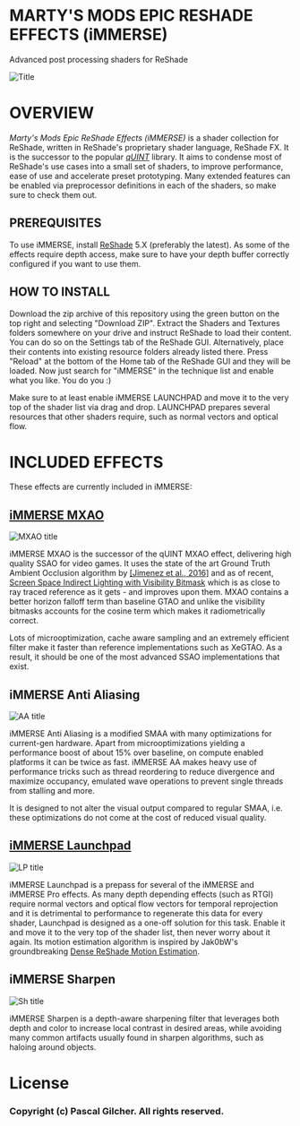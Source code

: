 
# MARTY'S MODS EPIC RESHADE EFFECTS (iMMERSE)

Advanced post processing shaders for ReShade

![Title]([https://abload.de/img/mxao_titleimgomfqw.jpg](https://www.martysmods.com/media/MXAO_titleimg.jpg))

# OVERVIEW

*Marty's Mods Epic ReShade Effects (iMMERSE)* is a shader collection for ReShade, written in ReShade's proprietary shader language, ReShade FX. It is the successor to the popular *[qUINT](https://github.com/martymcmodding/qUINT)* library. It aims to condense most of ReShade's use cases into a small set of shaders, to improve performance, ease of use and accelerate preset prototyping. Many extended features can be enabled via preprocessor definitions in each of the shaders, so make sure to check them out.

## PREREQUISITES

To use iMMERSE, install [ReShade](https://reshade.me) 5.X (preferably the latest). As some of the effects require depth access, make sure to have your depth buffer correctly configured if you want to use them.

## HOW TO INSTALL

Download the zip archive of this repository using the green button on the top right and selecting "Download ZIP". Extract the Shaders and Textures folders somewhere on your drive and instruct ReShade to load their content. You can do so on the Settings tab of the ReShade GUI. Alternatively, place their contents into existing resource folders already listed there. Press "Reload" at the bottom of the Home tab of the ReShade GUI and they will be loaded. Now just search for "iMMERSE" in the technique list and enable what you like. You do you :)

Make sure to at least enable iMMERSE LAUNCHPAD and move it to the very top of the shader list via drag and drop. LAUNCHPAD prepares several resources that other shaders require, such as normal vectors and optical flow.

# INCLUDED EFFECTS

These effects are currently included in iMMERSE:

## [iMMERSE MXAO](https://www.martysmods.com/mxao/)
![MXAO title](https://www.martysmods.com/media/MXAO.webp)

iMMERSE MXAO is the successor of the qUINT MXAO effect, delivering high quality SSAO for video games. It uses the state of the art Ground Truth Ambient Occlusion algorithm by [\[Jimenez et al., 2016\]](https://www.activision.com/cdn/research/Practical_Real_Time_Strategies_for_Accurate_Indirect_Occlusion_NEW%20VERSION_COLOR.pdf) and as of recent, [Screen Space Indirect Lighting with Visibility Bitmask](https://www.researchgate.net/publication/365320847_Screen_space_indirect_lighting_with_visibility_bitmask) which is as close to ray traced reference as it gets - and improves upon them. MXAO contains a better horizon falloff term than baseline GTAO and unlike the visibility bitmasks accounts for the cosine term which makes it radiometrically correct. 

Lots of microoptimization, cache aware sampling and an extremely efficient filter make it faster than reference implementations such as XeGTAO. As a result, it should be one of the most advanced SSAO implementations that exist.

## iMMERSE Anti Aliasing
![AA title](https://www.martysmods.com/media/SMAA-1.webp)

iMMERSE Anti Aliasing is a modified SMAA with many optimizations for current-gen hardware. Apart from microoptimizations yielding a performance boost of about 15% over baseline, on compute enabled platforms it can be twice as fast. iMMERSE AA makes heavy use of performance tricks such as thread reordering to reduce divergence and maximize occupancy, emulated wave operations to prevent single threads from stalling and more.

It is designed to not alter the visual output compared to regular SMAA, i.e. these optimizations do not come at the cost of reduced visual quality.

## [iMMERSE Launchpad](https://www.martysmods.com/launchpad/)
![LP title](https://www.martysmods.com/media/Launchpad-2.webp)

iMMERSE Launchpad is a prepass for several of the iMMERSE and iMMERSE Pro effects. As many depth depending effects (such as RTGI) require normal vectors and optical flow vectors for temporal reprojection and it is detrimental to performance to regenerate this data for every shader, Launchpad is designed as a one-off solution for this task. Enable it and move it to the very top of the shader list, then never worry about it again. Its motion estimation algorithm is inspired by Jak0bW's groundbreaking [Dense ReShade Motion Estimation](https://github.com/JakobPCoder/ReshadeMotionEstimation).

## iMMERSE Sharpen
![Sh title](https://www.martysmods.com/media/Sharpen-1.webp)

iMMERSE Sharpen is a depth-aware sharpening filter that leverages both depth and color to increase local contrast in desired areas, while avoiding many common artifacts usually found in sharpen algorithms, such as haloing around objects.

# License
### Copyright (c) Pascal Gilcher. All rights reserved.











